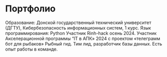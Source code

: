 # Портфолио

Образование: Донской государственный технический университет (ДГТУ), Кибербезопасность информационных систем, 1 курс.
Язык программирования: Python
Участник Rinh-hack осень 2024.
Участник Акселерационной программы “IT в АПК» 2024 с проектом «телеграмм бот для рыбаков» Рыбный гид. Тим лид, разработчик базы данных.
Есть опыт работы в команде.
